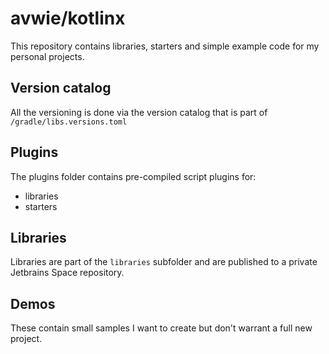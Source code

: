 # avwie/kotlinx

This repository contains libraries, starters and simple example code for my personal projects.

## Version catalog

All the versioning is done via the version catalog that is part of `/gradle/libs.versions.toml`

## Plugins

The plugins folder contains pre-compiled script plugins for:

- libraries
- starters

## Libraries

Libraries are part of the `libraries` subfolder and are published to a private Jetbrains Space repository.

## Demos

These contain small samples I want to create but don't warrant a full new project.
